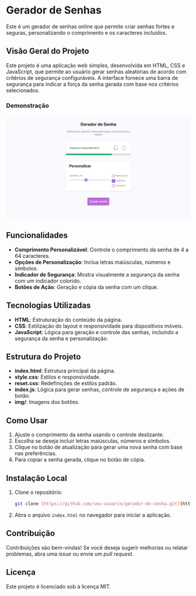 # Gerador de Senhas

Este é um gerador de senhas online que permite criar senhas fortes e seguras, personalizando o comprimento e os caracteres incluídos.

## Visão Geral do Projeto

Este projeto é uma aplicação web simples, desenvolvida em HTML, CSS e JavaScript, que permite ao usuário gerar senhas aleatórias de acordo com critérios de segurança configuráveis. A interface fornece uma barra de segurança para indicar a força da senha gerada com base nos critérios selecionados.

### Demonstração

![Gerador de Senha](img-senha.png)

## Funcionalidades

- **Comprimento Personalizável**: Controle o comprimento da senha de 4 a 64 caracteres.
- **Opções de Personalização**: Inclua letras maiúsculas, números e símbolos.
- **Indicador de Segurança**: Mostra visualmente a segurança da senha com um indicador colorido.
- **Botões de Ação**: Geração e cópia da senha com um clique.

## Tecnologias Utilizadas

- **HTML**: Estruturação do conteúdo da página.
- **CSS**: Estilização do layout e responsividade para dispositivos móveis.
- **JavaScript**: Lógica para geração e controle das senhas, incluindo a segurança da senha e personalização.

## Estrutura do Projeto

- **index.html**: Estrutura principal da página.
- **style.css**: Estilos e responsividade.
- **reset.css**: Redefinições de estilos padrão.
- **index.js**: Lógica para gerar senhas, controle de segurança e ações de botão.
- **img/**: Imagens dos botões.

## Como Usar

1. Ajuste o comprimento da senha usando o controle deslizante.
2. Escolha se deseja incluir letras maiúsculas, números e símbolos.
3. Clique no botão de atualização para gerar uma nova senha com base nas preferências.
4. Para copiar a senha gerada, clique no botão de cópia.

## Instalação Local

1. Clone o repositório:
    ```bash
    git clone [https://github.com/seu-usuario/gerador-de-senha.git](https://github.com/MeirelesRodrigo/PasswordGenerator.git)
    ```
2. Abra o arquivo `index.html` no navegador para iniciar a aplicação.

## Contribuição

Contribuições são bem-vindas! Se você deseja sugerir melhorias ou relatar problemas, abra uma *issue* ou envie um *pull request*.

## Licença

Este projeto é licenciado sob a licença MIT.

